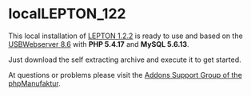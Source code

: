 localLEPTON_122
===============

This local installation of [LEPTON 1.2.2](http://lepton-cms.org) is ready to use and based on the [USBWebserver 8.6](http://usbwebserver.net) with **PHP 5.4.17** and **MySQL 5.6.13**.

Just download the self extracting archive and execute it to get started.

At questions or problems please visit the [Addons Support Group of the phpManufaktur](https://support.phpmanufaktur.de).
